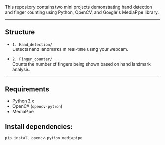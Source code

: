 This repository contains two mini projects demonstrating hand detection and finger counting using Python, OpenCV, and Google's MediaPipe library.

---

## Structure

- `1. Hand_detection/`  
   Detects hand landmarks in real-time using your webcam.

- `2. Finger_counter/`  
   Counts the number of fingers being shown based on hand landmark analysis.

---

## Requirements

- Python 3.x
- OpenCV (`opencv-python`)
- MediaPipe

## Install dependencies:
```bash
pip install opencv-python mediapipe
